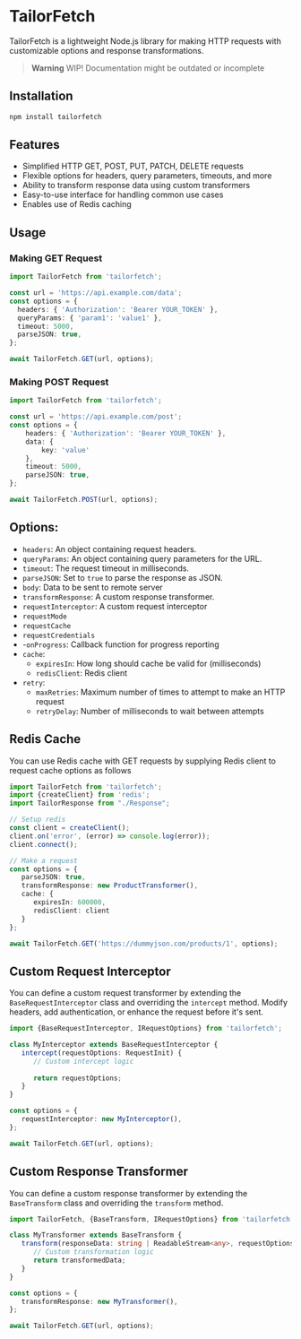 <p align="center">
  <img src="https://i.ibb.co/W6MBLYg/logo-removebg-preview.png"  alt=""/>
</p>

# TailorFetch

TailorFetch is a lightweight Node.js library for making HTTP requests with customizable options and response transformations.

> **Warning**
> WIP! Documentation might be outdated or incomplete

## Installation

```bash
npm install tailorfetch 
```

## Features
 - Simplified HTTP GET, POST, PUT, PATCH, DELETE requests
 - Flexible options for headers, query parameters, timeouts, and more
 - Ability to transform response data using custom transformers
 - Easy-to-use interface for handling common use cases
 - Enables use of Redis caching

## Usage
### Making GET Request
```typescript
import TailorFetch from 'tailorfetch';

const url = 'https://api.example.com/data';
const options = {
  headers: { 'Authorization': 'Bearer YOUR_TOKEN' },
  queryParams: { 'param1': 'value1' },
  timeout: 5000,
  parseJSON: true,
};

await TailorFetch.GET(url, options);
```

### Making POST Request
```typescript
import TailorFetch from 'tailorfetch';

const url = 'https://api.example.com/post';
const options = {
    headers: { 'Authorization': 'Bearer YOUR_TOKEN' },
    data: {
        key: 'value'
    },
    timeout: 5000,
    parseJSON: true,
};

await TailorFetch.POST(url, options);
```

## Options:
 - `headers`: An object containing request headers.
 - `queryParams`: An object containing query parameters for the URL.
 - `timeout`: The request timeout in milliseconds.
 - `parseJSON`: Set to `true` to parse the response as JSON.
 - `body`: Data to be sent to remote server
 - `transformResponse`: A custom response transformer.
 - `requestInterceptor`: A custom request interceptor
 - `requestMode`
 - `requestCache`
 - `requestCredentials`
 - -`onProgress`: Callback function for progress reporting
 - `cache`:
   - `expiresIn`: How long should cache be valid for (milliseconds)
   - `redisClient`: Redis client
 - `retry`:
   - `maxRetries`: Maximum number of times to attempt to make an HTTP request
   - `retryDelay`: Number of milliseconds to wait between attempts

## Redis Cache
You can use Redis cache with GET requests by supplying Redis client to request cache options as follows

```typescript
import TailorFetch from 'tailorfetch';
import {createClient} from 'redis';
import TailorResponse from "./Response";

// Setup redis
const client = createClient();
client.on('error', (error) => console.log(error));
client.connect();

// Make a request
const options = {
   parseJSON: true,
   transformResponse: new ProductTransformer(),
   cache: {
      expiresIn: 600000,
      redisClient: client
   }
};

await TailorFetch.GET('https://dummyjson.com/products/1', options);
```

## Custom Request Interceptor

You can define a custom request transformer by extending the `BaseRequestInterceptor` class and overriding the `intercept` method.
Modify headers, add authentication, or enhance the request before it's sent.

```typescript
import {BaseRequestInterceptor, IRequestOptions} from 'tailorfetch';

class MyInterceptor extends BaseRequestInterceptor {
   intercept(requestOptions: RequestInit) {
      // Custom intercept logic
      
      return requestOptions;
   }
}

const options = {
   requestInterceptor: new MyInterceptor(),
};

await TailorFetch.GET(url, options);
```

## Custom Response Transformer

You can define a custom response transformer by extending the `BaseTransform` class and overriding the `transform` method.

```typescript
import TailorFetch, {BaseTransform, IRequestOptions} from 'tailorfetch';

class MyTransformer extends BaseTransform {
   transform(responseData: string | ReadableStream<any>, requestOptions: IRequestOptions) {
      // Custom transformation logic
      return transformedData;
   }
}

const options = {
   transformResponse: new MyTransformer(),
};

await TailorFetch.GET(url, options);
```